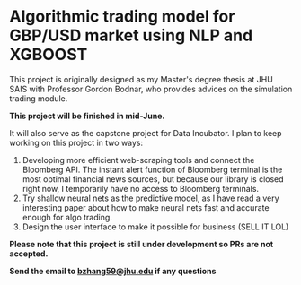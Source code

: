 # Algorithmic trading model for GBP/USD market using NLP and XGBOOST

This project is originally designed as my Master's degree thesis at JHU SAIS with Professor Gordon Bodnar, who provides advices on the simulation trading module. 

**This project will be finished in mid-June.**

It will also serve as the capstone project for Data Incubator. I plan to keep working on this project in two ways:

1. Developing more efficient web-scraping tools and connect the Bloomberg API. The instant alert function of Bloomberg terminal is the most optimal financial news sources, but because our library is closed right now, I temporarily have no access to Bloomberg terminals.
2. Try shallow neural nets as the predictive model, as I have read a very interesting paper about how to make neural nets fast and accurate  enough for algo trading.
3. Design the user interface to make it possible for business (SELL IT LOL)

**Please note that this project is still under development so PRs are not accepted.**

**Send the email to bzhang59@jhu.edu if any questions**
